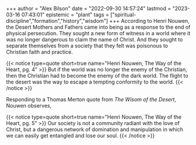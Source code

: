 +++
author = "Alex Bilson"
date = "2022-09-30 14:57:24"
lastmod = "2023-03-16 07:43:01"
epistemic = "plant"
tags = ["spiritual-discipline","formation","history","wisdom"]
+++
According to Henri Nouwen, the Desert Mothers and Fathers came into being as a response to the end of physical persecution. They sought a new form of witness in a world where it was no longer dangerous to claim the name of Christ. And they sought to separate themselves from a society that they felt was poisonous to Christian faith and practice.

{{< notice type=quote short=true name="Henri Nouwen, The Way of the Heart, pg. 4" >}}
But if the world was no longer the enemy of the Christian, then the Christian had to become the enemy of the dark world. The flight to the desert was the way to escape a tempting conformity to the world.
{{< /notice >}}

Responding to a Thomas Merton quote from _The Wisom of the Desert_, Nouwen observes,

{{< notice type=quote short=true name="Henri Nouwen, The Way of the Heart, pg. 5" >}}
Our society is not a community radiant with the love of Christ, but a dangerous network of domination and manipulation in which we can easily get entangled and lose our soul.
{{< /notice >}}
